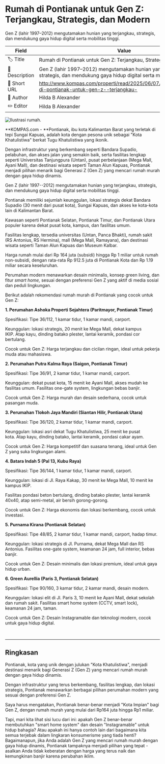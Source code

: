 # Rumah di Pontianak untuk Gen Z: Terjangkau, Strategis, dan Modern

Gen Z (lahir 1997–2012) mengutamakan hunian yang terjangkau, strategis, dan mendukung gaya hidup digital serta mobilitas tinggi.

| Field         | Value                                                       |
|---------------|-------------------------------------------------------------|
| 🏷️ Title       | Rumah di Pontianak untuk Gen Z: Terjangkau, Strategis, dan Modern |
| 📝 Description | Gen Z (lahir 1997–2012) mengutamakan hunian yang terjangkau, strategis, dan mendukung gaya hidup digital serta mobilitas tinggi. |
| 🔗 Short URL   | http://www.kompas.com/properti/read/2025/06/07/180000721/rumah-di-pontianak-untuk-gen-z--terjangkau- |
| 👤 Author      | Hilda B Alexander |
| ✏️ Editor      | Hilda B Alexander |

![Ilustrasi rumah.](https://asset.kompas.com/crops/pkcJUPPaRrP0ASTNkD2V2aDSnyM=/17x0:871x570/750x500/data/photo/2023/12/02/656ae2917b44a.jpg)

**KOMPAS.com - **Pontianak, ibu kota Kalimantan Barat yang terletak di tepi Sungai Kapuas, adalah kota dengan pesona unik sebagai "Kota Khatulistiwa" berkat Tugu Khatulistiwa yang ikonik.

Dengan infrastruktur yang berkembang seperti Bandara Supadio, pelabuhan, dan akses jalan yang semakin baik, serta fasilitas lengkap seperti Universitas Tanjungpura (Untan), pusat perbelanjaan (Mega Mall, Ayani Mall), dan destinasi wisata seperti Taman Alun Kapuas, Pontianak menjadi pilihan menarik bagi Generasi Z (Gen Z) yang mencari rumah murah dengan gaya hidup dinamis.

Gen Z (lahir 1997--2012) mengutamakan hunian yang terjangkau, strategis, dan mendukung gaya hidup digital serta mobilitas tinggi.

Pontianak memiliki sejumlah keunggulan, lokasi strategis dekat Bandara Supadio (30 menit dari pusat kota), Sungai Kapuas, dan akses ke kota-kota lain di Kalimantan Barat.

Kawasan seperti Pontianak Selatan, Pontianak Timur, dan Pontianak Utara populer karena dekat pusat kota, kampus, dan fasilitas umum.

Fasilitas lengkap, tersedia universitas (Untan, Panca Bhakti), rumah sakit (RS Antonius, RS Hermina), mall (Mega Mall, Ramayana), dan destinasi wisata seperti Taman Alun Kapuas dan Museum Kalbar.

Harga rumah mulai dari Rp 164 juta (subsidi) hingga Rp 1 miliar untuk rumah non-subsidi, dengan rata-rata Rp 912.5 juta di Pontianak Kota dan Rp 1.19 miliar secara keseluruhan.

Perumahan modern menawarkan desain minimalis, konsep green living, dan fitur *smart home,* sesuai dengan preferensi Gen Z yang aktif di media sosial dan peduli lingkungan.

Berikut adalah rekomendasi rumah murah di Pontianak yang cocok untuk Gen Z:

**1. Perumahan Ashoka Properti Sejahtera (Paritmayor, Pontianak Timur)**

Spesifikasi: Tipe 36/112, 1 kamar tidur, 1 kamar mandi, carport.

Keunggulan: lokasi strategis, 20 menit ke Mega Mall, dekat kampus IKIP. Atap kayu, dinding batako plester, lantai keramik, pondasi cor bertulang.

Cocok untuk Gen Z: Harga terjangkau dan cicilan ringan, ideal untuk pekerja muda atau mahasiswa.

**2. Perumahan Putra Kalma Raya (Saigon, Pontianak Timur)**

Spesifikasi: Tipe 36/91, 2 kamar tidur, 1 kamar mandi, carport.

Keunggulan: dekat pusat kota, 15 menit ke Ayani Mall, akses mudah ke fasilitas umum. Fasilitas one-gate system, lingkungan bebas banjir.

Cocok untuk Gen Z: Harga murah dan desain sederhana, cocok untuk pasangan muda.

**3. Perumahan Tlokoh Jaya Mandiri (Siantan Hilir, Pontianak Utara)**

Spesifikasi: Tipe 36/120, 2 kamar tidur, 1 kamar mandi, carport.

Keunggulan: lokasi asri dekat Tugu Khatulistiwa, 25 menit ke pusat kota. Atap kayu, dinding batako, lantai keramik, pondasi cakar ayam.

Cocok untuk Gen Z: Harga kompetitif dan suasana tenang, ideal untuk Gen Z yang suka lingkungan alami.

**4. Batara Indah 5 (Pal 13, Kubu Raya)**

Spesifikasi: Tipe 36/144, 1 kamar tidur, 1 kamar mandi, carport.

Keunggulan: lokasi di Jl. Raya Kakap, 30 menit ke Mega Mall, 10 menit ke kampus IKIP.

Fasilitas pondasi beton bertulang, dinding batako plester, lantai keramik 40x40, atap semi-metal, air bersih gorong-gorong.

Cocok untuk Gen Z: Harga ekonomis dan lokasi berkembang, cocok untuk investasi.

**5. Purnama Kirana (Pontianak Selatan)**

Spesifikasi: Tipe 48/85, 2 kamar tidur, 1 kamar mandi, carport, hadap timur.

Keunggulan: lokasi strategis di Jl. Purnama, dekat Mega Mall dan RS Antonius. Fasilitas one-gate system, keamanan 24 jam, full interior, bebas banjir.

Cocok untuk Gen Z: Desain minimalis dan lokasi premium, ideal untuk gaya hidup urban.

**6. Green Aurellia (Paris 3, Pontianak Selatan)**

Spesifikasi: Tipe 90/160, 3 kamar tidur, 2 kamar mandi, desain modern.

Keunggulan: lokasi elit di Jl. Paris 3, 10 menit ke Ayani Mall, dekat sekolah dan rumah sakit. Fasilitas smart home system (CCTV, smart lock), keamanan 24 jam, taman.

Cocok untuk Gen Z: Desain Instagramable dan teknologi modern, cocok untuk gaya hidup digital.

 

---
## Ringkasan

Pontianak, kota yang unik dengan julukan "Kota Khatulistiwa", menjadi destinasi menarik bagi Generasi Z (Gen Z) yang mencari rumah murah dengan gaya hidup dinamis.

 Dengan infrastruktur yang terus berkembang, fasilitas lengkap, dan lokasi strategis, Pontianak menawarkan berbagai pilihan perumahan modern yang sesuai dengan preferensi Gen Z.



Saya harus mengatakan, Pontianak benar-benar menjadi "Kota Impian" bagi Gen Z, dengan rumah murah yang mulai dari Rp164 juta hingga Rp1 miliar.

 Tapi, mari kita lihat sisi lucu dari ini: apakah Gen Z benar-benar membutuhkan "smart home system" dan desain "Instagramable" untuk hidup bahagia? Atau apakah ini hanya contoh lain dari bagaimana kita semua terjebak dalam lingkaran konsumerisme yang tiada henti? Bagaimanapun, jika Anda adalah Gen Z yang mencari rumah murah dengan gaya hidup dinamis, Pontianak tampaknya menjadi pilihan yang tepat - asalkan Anda tidak keberatan dengan harga yang terus naik dan kemungkinan banjir karena perubahan iklim.
